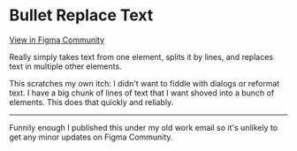 # Bullet Replace Text

[View in Figma Community](https://www.figma.com/community/plugin/1175987205049540503/Bullet-Replace-Text)

Really simply takes text from one element, splits it by lines, and replaces text in multiple other elements.

This scratches my own itch: I didn't want to fiddle with dialogs or reformat text. I have a big chunk of lines of text that I want shoved into a bunch of elements. This does that quickly and reliably.

---

Funnily enough I published this under my old work email so it's unlikely to get any minor updates on Figma Community.
